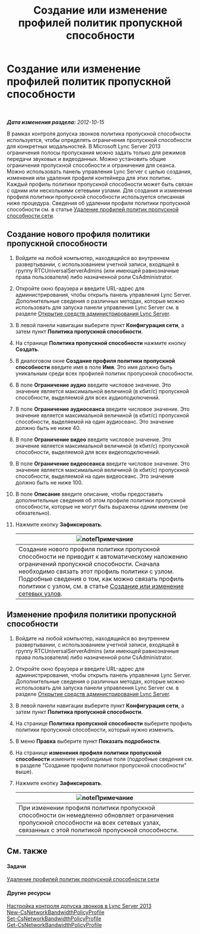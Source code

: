 ﻿---
title: Создание или изменение профилей политик пропускной способности
TOCTitle: Создание или изменение профилей политик пропускной способности
ms:assetid: 08a2e18f-9b0d-4a2f-aa14-13bbf79ec745
ms:mtpsurl: https://technet.microsoft.com/ru-ru/library/Gg520945(v=OCS.15)
ms:contentKeyID: 49308862
ms.date: 05/19/2016
mtps_version: v=OCS.15
ms.translationtype: HT
---

# Создание или изменение профилей политик пропускной способности

 

_**Дата изменения раздела:** 2012-10-15_

В рамках контроля допуска звонков политика пропускной способности используется, чтобы определять ограничения пропускной способности для конкретных модальностей. В Microsoft Lync Server 2013 ограничения полосы пропускания можно задать только для режимов передачи звуковых и видеоданных. Можно установить общие ограничения пропускной способности и ограничения для сеанса. Можно использовать панель управления Lync Server с целью создания, изменения или удаления профиля контейнера для этих политик. Каждый профиль политики пропускной способности может быть связан с одним или несколькими сетевыми узлами. Для создания и изменения профиля политики пропускной способности используется описанная ниже процедура. Сведения об удалении профиля политики пропускной способности см. в статье [Удаление профилей политик пропускной способности сети](lync-server-2013-deleting-network-bandwidth-policy-profiles.md).

## Создание нового профиля политики пропускной способности

1.  Войдите на любой компьютер, находящийся во внутреннем развертывании, с использованием учетной записи, входящей в группу RTCUniversalServerAdmins (или имеющей равнозначные права пользователя) либо назначенной роли CsAdministrator.

2.  Откройте окно браузера и введите URL-адрес для администрирования, чтобы открыть панель управления Lync Server. Дополнительные сведения о различных методах, которые можно использовать для запуска панели управления Lync Server см. в разделе [Открытие средств администрирования Lync Server](lync-server-2013-open-lync-server-administrative-tools.md).

3.  В левой панели навигации выберите пункт **Конфигурация сети**, а затем пункт **Политика пропускной способности**.

4.  На странице **Политика пропускной способности** нажмите кнопку **Создать**.

5.  В диалоговом окне **Создание профиля политики пропускной способности** введите имя в поле **Имя**. Это имя должно быть уникальным среди всех профилей политик пропускной способности.

6.  В поле **Ограничение аудио** введите числовое значение. Это значение является максимальной величиной (в кбит/с) пропускной способности, выделяемой для всех аудиоподключений.

7.  В поле **Ограничение аудиосеанса** введите числовое значение. Это значение является максимальной величиной (в кбит/с) пропускной способности, выделяемой на один аудиосеанс. Это значение должно быть не ниже 40.

8.  В поле **Ограничение видео** введите числовое значение. Это значение является максимальной величиной (в кбит/с) пропускной способности, выделяемой для всех видеоподключений.

9.  В поле **Ограничение видеосеанса** введите числовое значение. Это значение является максимальной величиной (в кбит/с) пропускной способности, выделяемой на один видеосеанс. Это значение должно быть не ниже 100.

10. В поле **Описание** введите описание, чтобы предоставить дополнительные сведения об этом профиле политики пропускной способности, которые не могут быть выражены одним именем (не обязательно).

11. Нажмите кнопку **Зафиксировать**.
    
    <table>
    <thead>
    <tr class="header">
    <th><img src="images/Gg398412.note(OCS.15).gif" title="note" alt="note" />Примечание</th>
    </tr>
    </thead>
    <tbody>
    <tr class="odd">
    <td>Создание нового профиля политики пропускной способности не приводит к автоматическому наложению ограничений пропускной способности. Сначала необходимо связать этот профиль политики с узлом. Подробные сведения о том, как можно связать профиль политики с узлом, см. в статье <a href="lync-server-2013-creating-or-modifying-network-sites.md">Создание или изменение сетевых узлов</a>.</td>
    </tr>
    </tbody>
    </table>


## Изменение профиля политики пропускной способности

1.  Войдите на любой компьютер, находящийся во внутреннем развертывании, с использованием учетной записи, входящей в группу RTCUniversalServerAdmins (или имеющей равнозначные права пользователя) либо назначенной роли CsAdministrator.

2.  Откройте окно браузера и введите URL-адрес для администрирования, чтобы открыть панель управления Lync Server. Дополнительные сведения о различных методах, которые можно использовать для запуска панели управления Lync Server см. в разделе [Открытие средств администрирования Lync Server](lync-server-2013-open-lync-server-administrative-tools.md).

3.  В левой панели навигации выберите пункт **Конфигурация сети**, а затем пункт **Политика пропускной способности**.

4.  На странице **Политика пропускной способности** выберите профиль политики пропускной способности, который нужно изменить.

5.  В меню **Правка** выберите пункт **Показать подробности**.

6.  На странице **изменения профиля политики пропускной способности** измените необходимые поля (подробные сведения см. в разделе "Создание профиля политики пропускной способности" выше).

7.  Нажмите кнопку **Зафиксировать**.
    
    <table>
    <thead>
    <tr class="header">
    <th><img src="images/Gg398412.note(OCS.15).gif" title="note" alt="note" />Примечание</th>
    </tr>
    </thead>
    <tbody>
    <tr class="odd">
    <td>При изменении профиля политики пропускной способности он немедленно обновляет ограничения пропускной способности на всех сетевых узлах, связанных с этой политикой пропускной способности.</td>
    </tr>
    </tbody>
    </table>


## См. также

#### Задачи

[Удаление профилей политик пропускной способности сети](lync-server-2013-deleting-network-bandwidth-policy-profiles.md)  

#### Другие ресурсы

[Настройка контроля допуска звонков в Lync Server 2013](lync-server-2013-configure-call-admission-control.md)  
[New-CsNetworkBandwidthPolicyProfile](https://docs.microsoft.com/en-us/powershell/module/skype/New-CsNetworkBandwidthPolicyProfile)  
[Set-CsNetworkBandwidthPolicyProfile](https://docs.microsoft.com/en-us/powershell/module/skype/Set-CsNetworkBandwidthPolicyProfile)  
[Get-CsNetworkBandwidthPolicyProfile](https://docs.microsoft.com/en-us/powershell/module/skype/Get-CsNetworkBandwidthPolicyProfile)

